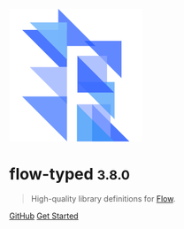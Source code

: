 <!-- _coverpage.md -->

![logo](_media/flow.svg)

# flow-typed <small>3.8.0</small>

> High-quality library definitions for [Flow](http://flow.org).

[GitHub](https://github.com/flow-typed/flow-typed/)
[Get Started](#flow-typed)

